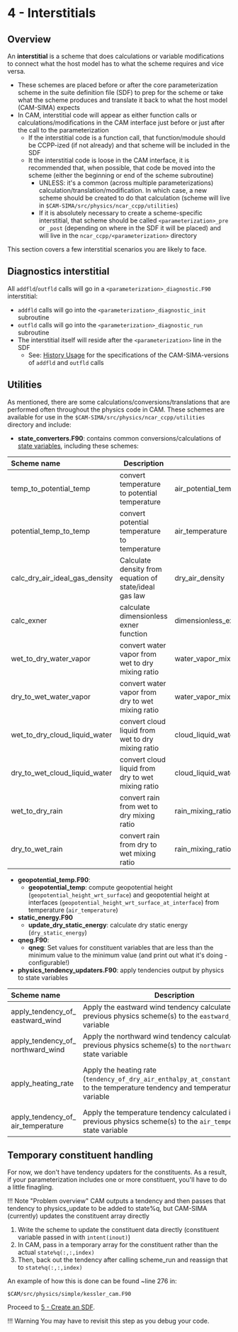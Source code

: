 # 4 - Interstitials
## Overview
An **interstitial** is a scheme that does calculations or variable modifications to connect what the host model has to what the scheme requires and vice versa.

- These schemes are placed before or after the core parameterization scheme in the suite definition file (SDF) to prep for the scheme or take what the scheme produces and translate it back to what the host model (CAM-SIMA) expects
- In CAM, interstitial code will appear as either function calls or calculations/modifications in the CAM interface just before or just after the call to the parameterization
    - If the interstitial code is a function call, that function/module should be CCPP-ized (if not already) and that scheme will be included in the SDF
    - It the interstitial code is loose in the CAM interface, it is recommended that, when possible, that code be moved into the scheme (either the beginning or end of the scheme subroutine)
        - UNLESS: it's a common (across multiple parameterizations) calculation/translation/modification. In which case, a new scheme should be created to do that calculation (scheme will live in `$CAM-SIMA/src/physics/ncar_ccpp/utilities`)
        - If it is absolutely necessary to create a scheme-specific interstitial, that scheme should be called `<parameterization>_pre` or `_post` (depending on where in the SDF it will be placed) and will live in the `ncar_ccpp/<parameterization>` directory

This section covers a few interstitial scenarios you are likely to face.

## Diagnostics interstitial
All `addfld`/`outfld` calls will go in a `<parameterization>_diagnostic.F90` interstitial:

- `addfld` calls will go into the `<parameterization>_diagnostic_init` subroutine
- `outfld` calls will go into the `<parameterization>_diagnostic_run` subroutine
- The interstitial itself will reside after the `<parameterization>` line in the SDF
    - See: [History Usage](../usage/history.md/#adding-a-diagnostic-field-to-the-cam-sima-source-code) for the specifications of the CAM-SIMA-versions of `addfld` and `outfld` calls

## Utilities
As mentioned, there are some calculations/conversions/translations that are performed often throughout the physics code in CAM. These schemes are available for use in the `$CAM-SIMA/src/physics/ncar_ccpp/utilities` directory and include:

- **state_converters.F90**: contains common conversions/calculations of [state variables](../design/ccpp-in-cam-sima.md/#state-and-tendency-variables), including these schemes:

| Scheme name | Description | Output variable | Input variables |  
|:------------|-------------|-----------------|-----------------|
| temp_to_potential_temp | convert temperature to potential temperature | air_potential_temperature | air_temperature<br/>inverse_exner_function |
| potential_temp_to_temp | convert potential temperature to temperature | air_temperature |air_potential_temperature<br/>inverse_exner_function |
| calc_dry_air_ideal_gas_density |  Calculate density from equation of state/ideal gas law | dry_air_density |composition_dependent_gas_constant_of_dry_air<br/>air_pressure_of_dry_air<br/>air_temperature |
| calc_exner | calculate dimensionless exner function |  dimensionless_exner_function |composition_dependent_specific_heat_of_dry_air_at_constant_pressure<br/>composition_dependent_gas_constant_of_dry_air<br/>surface_reference_pressure<br/>air_pressure |
| wet_to_dry_water_vapor | convert water vapor from wet to dry mixing ratio |  water_vapor_mixing_ratio_wrt_dry_air |air_pressure_thickness<br/>air_pressure_thickness_of_dry_air<br/>water_vapor_mixing_ratio_wrt_moist_air_and_condensed_water |
| dry_to_wet_water_vapor | convert water vapor from dry to wet mixing ratio | water_vapor_mixing_ratio_wrt_moist_air_and_condensed_water | air_pressure_thickness<br/>air_pressure_thickness_of_dry_air<br/>water_vapor_mixing_ratio_wrt_dry_air |
| wet_to_dry_cloud_liquid_water | convert cloud liquid from wet to dry mixing ratio | cloud_liquid_water_mixing_ratio_wrt_dry_air | air_pressure_thickness<br/>air_pressure_thickness_of_dry_air<br/>cloud_liquid_water_mixing_ratio_wrt_moist_air_and_condensed_water |
| dry_to_wet_cloud_liquid_water | convert cloud liquid from dry to wet mixing ratio | cloud_liquid_water_mixing_ratio_wrt_moist_air_and_condensed_water | air_pressure_thickness<br/>air_pressure_thickness_of_dry_air<br/>cloud_liquid_water_mixing_ratio_wrt_dry_air |
| wet_to_dry_rain | convert rain from wet to dry mixing ratio | rain_mixing_ratio_wrt_dry_air | air_pressure_thickness<br/>air_pressure_thickness_of_dry_air<br/>rain_mixing_ratio_wrt_moist_air_and_condensed_water |
| dry_to_wet_rain | convert rain from dry to wet mixing ratio |  rain_mixing_ratio_wrt_moist_air_and_condensed_water |air_pressure_thickness<br/>air_pressure_thickness_of_dry_air<br/>rain_mixing_ratio_wrt_dry_air |

- **geopotential_temp.F90**: 
    - **geopotential_temp**: compute geopotential height (`geopotential_height_wrt_surface`) and geopotential height at interfaces (`geopotential_height_wrt_surface_at_interface`) from temperature (`air_temperature`)
- **static_energy.F90**
    - **update_dry_static_energy**: calculate dry static energy (`dry_static_energy`)
- **qneg.F90**:
    - **qneg**: Set values for constituent variables that are less than the minimum value to the minimum value (and print out what it's doing - configurable!)
- **physics_tendency_updaters.F90**: apply tendencies output by physics to state variables

| Scheme name | Description | Inout variable | Input variable |
|:------------|-------------|----------------|----------------|
| apply_tendency_of_<br/>eastward_wind | Apply the eastward wind tendency calculated in the previous physics scheme(s) to the `eastward_wind` state variable | eastward_wind | tendency_of_eastward_wind_<br/>due_to_model_physics<br/>timestep_for_physics |
| apply_tendency_of_<br/>northward_wind| Apply the northward wind tendency calculated in the previous physics scheme(s) to the `northward_wind` state variable | northward_wind | tendency_of_northward_wind_<br/>due_to_model_physics<br/>timestep_for_physics |
| apply_heating_rate | Apply the heating rate (`tendency_of_dry_air_enthalpy_at_constant_pressure`) to the temperature tendency and temperature state variable | air_temperature<br/>tendency_of_air_temperature_<br/>due_to_model_physics | tendency_of_dry_air_enthalpy_<br/>&ensp;&ensp;at_constant_pressure<br/>composition_dependent_specific_heat_<br/>&ensp;&ensp;of_dry_air_at_constant_pressure<br/>timestep_for_physics |
| apply_tendency_of_<br/>air_temperature | Apply the temperature tendency calculated in the previous physics scheme(s) to the `air_temperature` state variable | air_temperature | tendency_of_air_temperature_<br/>due_to_model_physics<br/>timestep_for_physics |

## Temporary constituent handling
For now, we don't have tendency updaters for the constituents. As a result, if your parameterization includes one or more constituent, you'll have to do a little finagling. 

!!! Note "Problem overview"
    CAM outputs a tendency and then passes that tendency to physics_update to be added to state%q, but CAM-SIMA (currently) updates the constituent array directly

1. Write the scheme to update the constituent data directly (constituent variable passed in with `intent(inout)`)
1. In CAM, pass in a temporary array for the constituent rather than the actual `state%q(:,:,index)`
1. Then, back out the tendency after calling scheme_run and reassign that to `state%q(:,:,index)`

An example of how this is done can be found ~line 276 in:
```
$CAM/src/physics/simple/kessler_cam.F90
```

Proceed to [5 - Create an SDF](create-sdf.md). 

!!! Warning
    You may have to revisit this step as you debug your code.